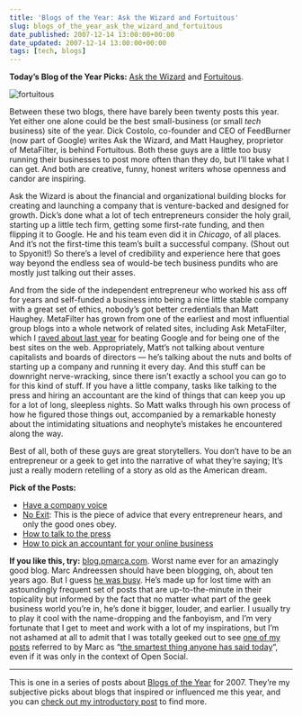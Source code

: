 ```yaml
---
title: 'Blogs of the Year: Ask the Wizard and Fortuitous'
slug: blogs_of_the_year_ask_the_wizard_and_fortuitous
date_published: 2007-12-14 13:00:00+00:00
date_updated: 2007-12-14 13:00:00+00:00
tags: [tech, blogs]
---
```

**Today’s Blog of the Year Picks:** [Ask the Wizard](http://www.burningdoor.com/askthewizard/) and [Fortuitous](http://fortuito.us).

![fortuitous](https://cdn.glitch.global/d45aff89-36ba-46db-8c7c-3da7c8a93931/fortuitous-screen.gif?v=1674707770247)

Between these two blogs, there have barely been twenty posts this year. Yet either one alone could be the best small-business (or small *tech* business) site of the year. Dick Costolo, co-founder and CEO of FeedBurner (now part of Google) writes Ask the Wizard, and Matt Haughey, proprietor of MetaFilter, is behind Fortuitous. Both these guys are a little too busy running their businesses to post more often than they do, but I’ll take what I can get. And both are creative, funny, honest writers whose openness and candor are inspiring.

Ask the Wizard is about the financial and organizational building blocks for creating and launching a company that is venture-backed and designed for growth. Dick’s done what a lot of tech entrepreneurs consider the holy grail, starting up a little tech firm, getting some first-rate funding, and then flipping it to Google. He and his team even did it in *Chicago*, of all places. And it’s not the first-time this team’s built a successful company. (Shout out to Spyonit!) So there’s a level of credibility and experience here that goes way beyond the endless sea of would-be tech business pundits who are mostly just talking out their asses.

And from the side of the independent entrepreneur who worked his ass off for years and self-funded a business into being a nice little stable company with a great set of ethics, nobody’s got better credentials than Matt Haughey. MetaFilter has grown from one of the earliest and most influential group blogs into a whole network of related sites, including Ask MetaFilter, which I [raved about last year](/2006/12/matt-haughey-beat-google.html) for beating Google and for being one of the best sites on the web. Appropriately, Matt’s not talking about venture capitalists and boards of directors — he’s talking about the nuts and bolts of starting up a company and running it every day. And this stuff can be downright nerve-wracking, since there isn’t exactly a school you can go to for this kind of stuff. If you have a little company, tasks like talking to the press and hiring an accountant are the kind of things that can keep you up for a lot of long, sleepless nights. So Matt walks through his own process of how he figured those things out, accompanied by a remarkable honesty about the intimidating situations and neophyte’s mistakes he encountered along the way.

Best of all, both of these guys are great storytellers. You don’t have to be an entrepreneur or a geek to get into the narrative of what they’re saying; It’s just a really modern retelling of a story as old as the American dream.

**Pick of the Posts:**

- [Have a company voice](https://web.archive.org/web/20080516033727/http://www.burningdoor.com/askthewizard/2007/11/have_a_company_voice.html)
- [No Exit](https://web.archive.org/web/20131017234751/http://www.burningdoor.com/askthewizard/2007/09/no_exit.html): This is the piece of advice that every entrepreneur hears, and only the good ones obey.
- [How to talk to the press](https://web.archive.org/web/20191219153513/http://fortuito.us/2007/05/how_to_talk_to_the_press)
- [How to pick an accountant for your online business](https://web.archive.org/web/20190916115343/http://fortuito.us/2007/06/how_to_pick_an_accountant_for)

**If you like this, try:** [blog.pmarca.com](https://web.archive.org/web/20080217185908/http://blog.pmarca.com/). Worst name ever for an amazingly good blog. Marc Andreessen should have been blogging, oh, about ten years ago. But I guess [he was busy](http://en.wikipedia.org/wiki/Marc_Andreessen). He’s made up for lost time with an astoundingly frequent set of posts that are up-to-the-minute in their topicality but informed by the fact that no matter what part of the geek business world you’re in, he’s done it bigger, louder, and earlier. I usually try to play it cool with the name-dropping and the fanboyism, and I’m very fortunate that I get to meet and work with a lot of my inspirations, but I’m not ashamed at all to admit that I was totally geeked out to see [one of my posts](/2007/10/rainman-blackbird-facebook-and-the-new-tables) referred to by Marc as “[the smartest thing anyone has said today](https://web.archive.org/web/20080229063659/http://blog.pmarca.com/2007/11/report-from-the.html)“, even if it was only in the context of Open Social.

---

This is one in a series of posts about [Blogs of the Year](/2007/12/09/blogs_of_the_year_2007/) for 2007. They’re my subjective picks about blogs that inspired or influenced me this year, and you can [check out my introductory post](/2007/12/09/blogs_of_the_year_2007/) to find more.
